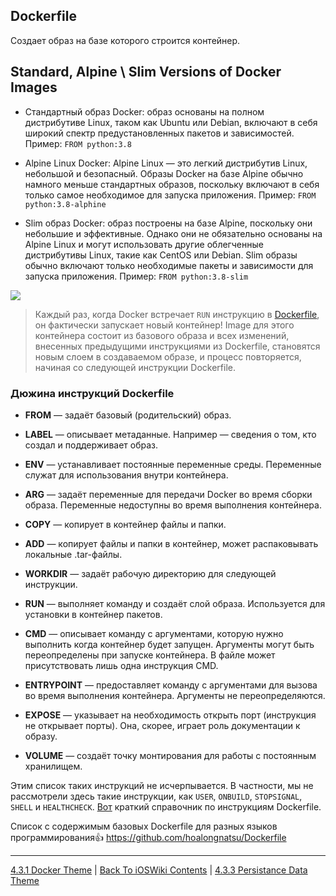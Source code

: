 ## Dockerfile

Создает образ на базе которого строится контейнер.

## Standard, Alpine \ Slim Versions of Docker Images

* Стандартный образ Docker: образ основаны на полном дистрибутиве Linux, таком как Ubuntu или Debian, включают в себя широкий спектр предустановленных пакетов и зависимостей. Пример: `FROM python:3.8`

* Alpine Linux Docker: Alpine Linux — это легкий дистрибутив Linux, небольшой и безопасный. Образы Docker на базе Alpine обычно намного меньше стандартных образов, поскольку включают в себя только самое необходимое для запуска приложения. Пример: `FROM python:3.8-alphine`

* Slim образ Docker: образ построены на базе Alpine, поскольку они небольшие и эффективные. Однако они не обязательно основаны на Alpine Linux и могут использовать другие облегченные дистрибутивы Linux, такие как CentOS или Debian. Slim образы обычно включают только необходимые пакеты и зависимости для запуска приложения. Пример: `FROM python:3.8-slim`

![](https://iximiuz.com/you-need-containers-to-build-an-image/kdpv.png)

> Каждый раз, когда Docker встречает `RUN` инструкцию в [Dockerfile](./4.3.2%20Dockerfile.md), он фактически запускает новый контейнер! Image для этого контейнера состоит из базового образа и всех изменений, внесенных предыдущими инструкциями из Dockerfile, становятся новым слоем в создаваемом образе, и процесс повторяется, начиная со следующей инструкции Dockerfile.

### Дюжина инструкций Dockerfile

* **FROM** — задаёт базовый (родительский) образ.
* **LABEL** — описывает метаданные. Например — сведения о том, кто создал и поддерживает образ.

* **ENV** — устанавливает постоянные переменные среды. Переменные служат для использования внутри контейнера.
* **ARG** — задаёт переменные для передачи Docker во время сборки образа. Переменные недоступны во время выполнения контейнера.

* **COPY** — копирует в контейнер файлы и папки.
* **ADD** — копирует файлы и папки в контейнер, может распаковывать локальные .tar-файлы.

* **WORKDIR** — задаёт рабочую директорию для следующей инструкции.

* **RUN** — выполняет команду и создаёт слой образа. Используется для установки в контейнер пакетов.
* **CMD** — описывает команду с аргументами, которую нужно выполнить когда контейнер будет запущен. Аргументы могут быть переопределены при запуске контейнера. В файле может присутствовать лишь одна инструкция CMD.
* **ENTRYPOINT** — предоставляет команду с аргументами для вызова во время выполнения контейнера. Аргументы не переопределяются.

* **EXPOSE** — указывает на необходимость открыть порт (инструкция не открывает порты). Она, скорее, играет роль документации к образу.
* **VOLUME** — создаёт точку монтирования для работы с постоянным хранилищем.

Этим список таких инструкций не исчерпывается. В частности, мы не рассмотрели здесь такие инструкции, как `USER`, `ONBUILD`, `STOPSIGNAL`, `SHELL` и `HEALTHCHECK`. [Вот](https://kapeli.com/cheat_sheets/Dockerfile.docset/Contents/Resources/Documents/index) краткий справочник по инструкциям Dockerfile.

Список с содержимым базовых Dockerfile для разных языков программирования👍
https://github.com/hoalongnatsu/Dockerfile

---

[4.3.1 Docker Theme](./4.3.1%20Docker.md) | [Back To iOSWiki Contents](https://github.com/eldaroid/iOSWiki) | [4.3.3 Persistance Data Theme](./4.3.3%20PersistanceData.md)